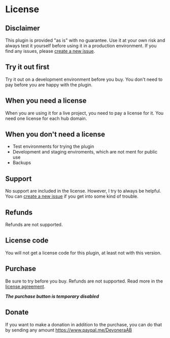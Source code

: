 # License

## Disclaimer

This plugin is provided "as is" with no guarantee. Use it at your own risk and always test it yourself before using it in a production environment. If you find any issues, please [create a new issue](https://github.com/jenstornell/kirby-sync/issues/new).

## Try it out first

Try it out on a development environment before you buy. You don't need to pay before you are happy with the plugin.

## When you need a license

When you are using it for a live project, you need to pay a license for it. You need one license for each hub domain.

## When you don't need a license

- Test environments for trying the plugin
- Development and staging enviroments, which are not ment for public use
- Backups

## Support

No support are included in the license. However, I try to always be helpful. You can [create a new issue](https://github.com/jenstornell/kirby-sync/issues/new) if you get into some kind of trouble.

## Refunds

Refunds are not supported.

## License code

You will not get a license code for this plugin, at least not with this version.

## Purchase

Be sure to try before you buy. Refunds are not supported. Read more in the [license agreement](docs/license.md).

***The purchase button is temporary disabled***

<!--

[![Pay now](https://www.paypalobjects.com/en_US/SE/i/btn/btn_paynowCC_LG.gif)](https://www.paypal.com/cgi-bin/webscr?cmd=_s-xclick&hosted_button_id=TB7ASKYRXLJD2)

### Single domain license

This license can be used for one hub domain.

**Price:** [Pay 9 EUR](https://www.paypal.com/cgi-bin/webscr?cmd=_s-xclick&hosted_button_id=TB7ASKYRXLJD2)

### Unlimited domain license

This license can be used for unlimited number of domains. You are allowed to use this license for your clients as well.

**Price:** [Pay 50 EUR](https://www.paypal.com/cgi-bin/webscr?cmd=_s-xclick&hosted_button_id=U8CS633JCEW6C)

### Unlimited plugins, unlimited domains

This license can be used for unlimited plugins on [this Github account](https://github.com/jenstornell) on unlimited domains. You are allowed to use this license for your clients as well.

**Price:** [Pay 100 EUR](https://www.paypal.com/cgi-bin/webscr?cmd=_s-xclick&hosted_button_id=3KJGBSXNPTECL)
-->

## Donate

If you want to make a donation in addition to the purchase, you can do that by sending any amount  https://www.paypal.me/DevoneraAB